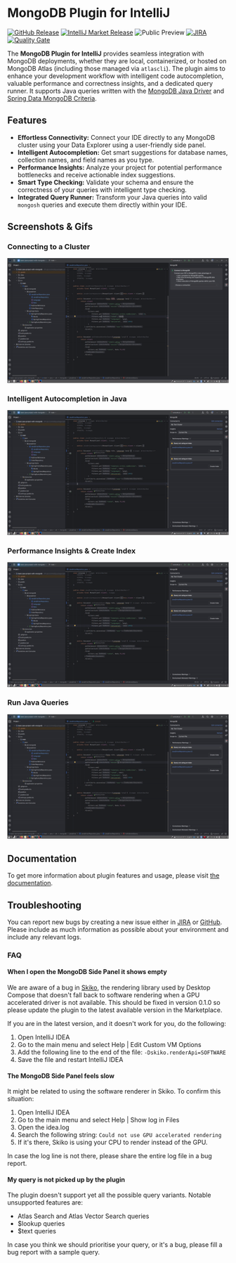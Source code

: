 # MongoDB Plugin for IntelliJ

[![GitHub Release](https://img.shields.io/github/v/release/mongodb/intellij.png?sort=semver&display_name=release&logo=github)](https://github.com/mongodb-js/intellij/releases)
[![IntelliJ Market Release](https://img.shields.io/github/v/release/mongodb/intellij.png?sort=semver&display_name=release&logo=jetbrains)](https://plugins.jetbrains.com/plugin/24377-mongodb)
![Public Preview](https://img.shields.io/badge/status-public_preview-darkgreen.png?logo=mongodb)
[![JIRA](https://img.shields.io/badge/bug_tracker-blue.png?logo=jira)](https://jira.mongodb.org/projects/INTELLIJ/issues/)
[![Quality Gate](https://github.com/mongodb/intellij/actions/workflows/pr-quality-gate.yaml/badge.svg)](https://github.com/mongodb/intellij/actions/workflows/pr-quality-gate.yaml)

The **MongoDB Plugin for IntelliJ** provides seamless integration with MongoDB deployments, whether they are local, containerized, or hosted on MongoDB Atlas (including those managed via `atlascli`). 
The plugin aims to enhance your development workflow with intelligent code autocompletion, valuable performance and correctness insights, and a dedicated query runner. 
It supports Java queries written with the [MongoDB Java Driver](https://www.mongodb.com/docs/drivers/java-drivers/) and [Spring Data MongoDB Criteria](https://spring.io/projects/spring-data-mongodb).

## Features

* **Effortless Connectivity:** Connect your IDE directly to any MongoDB cluster using your Data Explorer using a user-friendly side panel.
* **Intelligent Autocompletion:** Get smart suggestions for database names, collection names, and field names as you type.
* **Performance Insights:** Analyze your project for potential performance bottlenecks and receive actionable index suggestions.
* **Smart Type Checking:** Validate your schema and ensure the correctness of your queries with intelligent type checking.
* **Integrated Query Runner:** Transform your Java queries into valid `mongosh` queries and execute them directly within your IDE.

## Screenshots & Gifs

### Connecting to a Cluster
![Connecting to a Cluster](https://raw.githubusercontent.com/mongodb/intellij/main/etc/readme/img/connecting.gif)

### Intelligent Autocompletion in Java
![Intelligent Autocompletion in Java](https://raw.githubusercontent.com/mongodb/intellij/main/etc/readme/img/autocomplete.gif)

### Performance Insights & Create Index
![Performance Insights](https://raw.githubusercontent.com/mongodb/intellij/main/etc/readme/img/create-index.gif)

### Run Java Queries
![Run Java Queries](https://raw.githubusercontent.com/mongodb/intellij/main/etc/readme/img/run-java-query.gif)

## Documentation
To get more information about plugin features and usage, please visit [the documentation](https://www.mongodb.com/docs/mongodb-intellij/install).

## Troubleshooting

You can report new bugs by creating a new issue either in [JIRA](https://jira.mongodb.org/projects/INTELLIJ/issues/) or
[GitHub](https://github.com/mongodb/intellij/issues). Please include as much information as possible about your
environment and include any relevant logs.

### FAQ

#### When I open the MongoDB Side Panel it shows empty

We are aware of a bug in [Skiko](https://youtrack.jetbrains.com/issue/JEWEL-848/Skiko-crashes-when-DirectX12-is-not-available-and-does-not-fallback-to-SOFTWARE), the rendering library used
by Desktop Compose that doesn't fall back to software rendering when a GPU accelerated driver is not available. This should be fixed in version 0.1.0 so please update the
plugin to the latest available version in the Marketplace.

If you are in the latest version, and it doesn't work for you, do the following:

1. Open IntelliJ IDEA
2. Go to the main menu and select Help | Edit Custom VM Options
3. Add the following line to the end of the file: `-Dskiko.renderApi=SOFTWARE`
4. Save the file and restart IntelliJ IDEA

#### The MongoDB Side Panel feels slow

It might be related to using the software renderer in Skiko. To confirm this situation:

1. Open IntelliJ IDEA
2. Go to the main menu and select Help | Show log in Files
3. Open the idea.log
4. Search the following string: `Could not use GPU accelerated rendering`
5. If it's there, Skiko is using your CPU to render instead of the GPU.

In case the log line is not there, please share the entire log file in a bug report.

#### My query is not picked up by the plugin

The plugin doesn't support yet all the possible query variants. Notable unsupported features are:

* Atlas Search and Atlas Vector Search queries
* $lookup queries
* $text queries

In case you think we should prioritise your query, or it's a bug, please fill a bug report with a sample
query.
